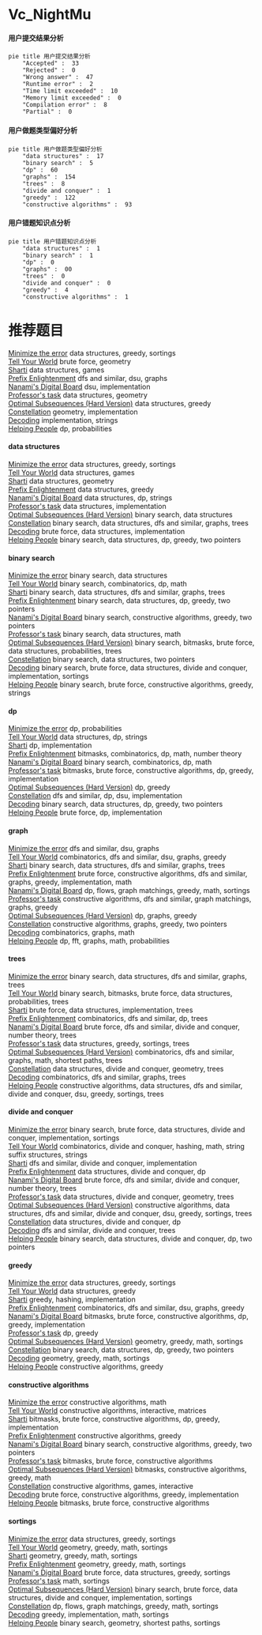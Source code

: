 # Vc_NightMu
<!-- tabs:start -->
#### **用户提交结果分析**

```mermaid
pie title 用户提交结果分析
    "Accepted" :  33
    "Rejected" :  0
    "Wrong answer" :  47
    "Runtime error" :  2
    "Time limit exceeded" :  10
    "Memory limit exceeded" :  0
    "Compilation error" :  8
    "Partial" :  0
```
#### **用户做题类型偏好分析**

```mermaid
pie title 用户做题类型偏好分析
    "data structures" :  17
    "binary search" :  5
    "dp" :  60
    "graphs" :  154
    "trees" :  8
    "divide and conquer" :  1
    "greedy" :  122
    "constructive algorithms" :  93
```
#### **用户错题知识点分析**

```mermaid
pie title 用户错题知识点分析
    "data structures" :  1
    "binary search" :  1
    "dp" :  0
    "graphs" :  00
    "trees" :  0
    "divide and conquer" :  0
    "greedy" :  4
    "constructive algorithms" :  1
```
<!-- tabs:end -->
# 推荐题目
[Minimize the error](http://codeforces.com/problemset/problem/960/B)		data structures,
                        greedy,
                        sortings		  
[Tell Your World](http://codeforces.com/problemset/problem/849/B)		brute force,
                        geometry		  
[Sharti](http://codeforces.com/problemset/problem/494/E)		data structures,
                        games		  
[Prefix Enlightenment](https://codeforces.com/contest/1291/problem/E)		dfs and similar,
                        dsu,
                        graphs		  
[Nanami's Digital Board](https://codeforces.com/contest/434/problem/B)		dsu,
                        implementation		  
[Professor's task](http://codeforces.com/problemset/problem/70/D)		data structures,
                        geometry		  
[Optimal Subsequences (Hard Version)](http://codeforces.com/problemset/problem/1227/D2)		data structures,
                        greedy		  
[Constellation](http://codeforces.com/problemset/problem/618/C)		geometry,
                        implementation		  
[Decoding](http://codeforces.com/problemset/problem/746/B)		implementation,
                        strings		  
[Helping People](http://codeforces.com/problemset/problem/494/C)		dp,
                        probabilities		  
<!-- tabs:start -->
#### **data structures**
[Minimize the error](http://codeforces.com/problemset/problem/960/B)		data structures,
                        greedy,
                        sortings		  
[Tell Your World](http://codeforces.com/problemset/problem/494/E)		data structures,
                        games		  
[Sharti](http://codeforces.com/problemset/problem/70/D)		data structures,
                        geometry		  
[Prefix Enlightenment](http://codeforces.com/problemset/problem/1227/D2)		data structures,
                        greedy		  
[Nanami's Digital Board](https://codeforces.com/contest/1432/problem/D)		data structures,
                        dp,
                        strings		  
[Professor's task](http://codeforces.com/problemset/problem/1213/B)		data structures,
                        implementation		  
[Optimal Subsequences (Hard Version)](https://codeforces.com/contest/948/problem/C)		binary search,
                        data structures		  
[Constellation](http://codeforces.com/problemset/problem/739/B)		binary search,
                        data structures,
                        dfs and similar,
                        graphs,
                        trees		  
[Decoding](http://codeforces.com/problemset/problem/1287/B)		brute force,
                        data structures,
                        implementation		  
[Helping People](http://codeforces.com/problemset/problem/1492/C)		binary search,
                        data structures,
                        dp,
                        greedy,
                        two pointers		  
#### **binary search**
[Minimize the error](https://codeforces.com/contest/948/problem/C)		binary search,
                        data structures		  
[Tell Your World](http://codeforces.com/problemset/problem/1271/E)		binary search,
                        combinatorics,
                        dp,
                        math		  
[Sharti](http://codeforces.com/problemset/problem/739/B)		binary search,
                        data structures,
                        dfs and similar,
                        graphs,
                        trees		  
[Prefix Enlightenment](http://codeforces.com/problemset/problem/1492/C)		binary search,
                        data structures,
                        dp,
                        greedy,
                        two pointers		  
[Nanami's Digital Board](http://codeforces.com/problemset/problem/1463/D)		binary search,
                        constructive algorithms,
                        greedy,
                        two pointers		  
[Professor's task](http://codeforces.com/problemset/problem/1490/G)		binary search,
                        data structures,
                        math		  
[Optimal Subsequences (Hard Version)](http://codeforces.com/problemset/problem/1479/D)		binary search,
                        bitmasks,
                        brute force,
                        data structures,
                        probabilities,
                        trees		  
[Constellation](http://codeforces.com/problemset/problem/1436/E)		binary search,
                        data structures,
                        two pointers		  
[Decoding](http://codeforces.com/problemset/problem/1461/D)		binary search,
                        brute force,
                        data structures,
                        divide and conquer,
                        implementation,
                        sortings		  
[Helping People](http://codeforces.com/problemset/problem/1493/C)		binary search,
                        brute force,
                        constructive algorithms,
                        greedy,
                        strings		  
#### **dp**
[Minimize the error](http://codeforces.com/problemset/problem/494/C)		dp,
                        probabilities		  
[Tell Your World](https://codeforces.com/contest/1432/problem/D)		data structures,
                        dp,
                        strings		  
[Sharti](http://codeforces.com/problemset/problem/811/C)		dp,
                        implementation		  
[Prefix Enlightenment](http://codeforces.com/problemset/problem/547/C)		bitmasks,
                        combinatorics,
                        dp,
                        math,
                        number theory		  
[Nanami's Digital Board](http://codeforces.com/problemset/problem/1271/E)		binary search,
                        combinatorics,
                        dp,
                        math		  
[Professor's task](http://codeforces.com/problemset/problem/1391/D)		bitmasks,
                        brute force,
                        constructive algorithms,
                        dp,
                        greedy,
                        implementation		  
[Optimal Subsequences (Hard Version)](http://codeforces.com/problemset/problem/545/C)		dp,
                        greedy		  
[Constellation](http://codeforces.com/problemset/problem/1476/D)		dfs and similar,
                        dp,
                        dsu,
                        implementation		  
[Decoding](http://codeforces.com/problemset/problem/1492/C)		binary search,
                        data structures,
                        dp,
                        greedy,
                        two pointers		  
[Helping People](https://codeforces.com/contest/1457/problem/C)		brute force,
                        dp,
                        implementation		  
#### **graph**
[Minimize the error](https://codeforces.com/contest/1291/problem/E)		dfs and similar,
                        dsu,
                        graphs		  
[Tell Your World](http://codeforces.com/problemset/problem/325/E)		combinatorics,
                        dfs and similar,
                        dsu,
                        graphs,
                        greedy		  
[Sharti](http://codeforces.com/problemset/problem/739/B)		binary search,
                        data structures,
                        dfs and similar,
                        graphs,
                        trees		  
[Prefix Enlightenment](http://codeforces.com/problemset/problem/1487/C)		brute force,
                        constructive algorithms,
                        dfs and similar,
                        graphs,
                        greedy,
                        implementation,
                        math		  
[Nanami's Digital Board](http://codeforces.com/problemset/problem/1437/C)		dp,
                        flows,
                        graph matchings,
                        greedy,
                        math,
                        sortings		  
[Professor's task](http://codeforces.com/problemset/problem/1470/D)		constructive algorithms,
                        dfs and similar,
                        graph matchings,
                        graphs,
                        greedy		  
[Optimal Subsequences (Hard Version)](http://codeforces.com/problemset/problem/1476/C)		dp,
                        graphs,
                        greedy		  
[Constellation](http://codeforces.com/problemset/problem/1304/D)		constructive algorithms,
                        graphs,
                        greedy,
                        two pointers		  
[Decoding](http://codeforces.com/problemset/problem/1475/C)		combinatorics,
                        graphs,
                        math		  
[Helping People](http://codeforces.com/problemset/problem/553/E)		dp,
                        fft,
                        graphs,
                        math,
                        probabilities		  
#### **trees**
[Minimize the error](http://codeforces.com/problemset/problem/739/B)		binary search,
                        data structures,
                        dfs and similar,
                        graphs,
                        trees		  
[Tell Your World](http://codeforces.com/problemset/problem/1479/D)		binary search,
                        bitmasks,
                        brute force,
                        data structures,
                        probabilities,
                        trees		  
[Sharti](http://codeforces.com/problemset/problem/1511/C)		brute force,
                        data structures,
                        implementation,
                        trees		  
[Prefix Enlightenment](http://codeforces.com/problemset/problem/1499/F)		combinatorics,
                        dfs and similar,
                        dp,
                        trees		  
[Nanami's Digital Board](http://codeforces.com/problemset/problem/1491/E)		brute force,
                        dfs and similar,
                        divide and conquer,
                        number theory,
                        trees		  
[Professor's task](http://codeforces.com/problemset/problem/1466/D)		data structures,
                        greedy,
                        sortings,
                        trees		  
[Optimal Subsequences (Hard Version)](http://codeforces.com/problemset/problem/1495/D)		combinatorics,
                        dfs and similar,
                        graphs,
                        math,
                        shortest paths,
                        trees		  
[Constellation](http://codeforces.com/problemset/problem/1303/G)		data structures,
                        divide and conquer,
                        geometry,
                        trees		  
[Decoding](http://codeforces.com/problemset/problem/1454/E)		combinatorics,
                        dfs and similar,
                        graphs,
                        trees		  
[Helping People](http://codeforces.com/problemset/problem/1494/D)		constructive algorithms,
                        data structures,
                        dfs and similar,
                        divide and conquer,
                        dsu,
                        greedy,
                        sortings,
                        trees		  
#### **divide and conquer**
[Minimize the error](http://codeforces.com/problemset/problem/1461/D)		binary search,
                        brute force,
                        data structures,
                        divide and conquer,
                        implementation,
                        sortings		  
[Tell Your World](http://codeforces.com/problemset/problem/1466/G)		combinatorics,
                        divide and conquer,
                        hashing,
                        math,
                        string suffix structures,
                        strings		  
[Sharti](http://codeforces.com/problemset/problem/1490/D)		dfs and similar,
                        divide and conquer,
                        implementation		  
[Prefix Enlightenment](https://codeforces.com/contest/1483/problem/C)		data structures,
                        divide and conquer,
                        dp		  
[Nanami's Digital Board](http://codeforces.com/problemset/problem/1491/E)		brute force,
                        dfs and similar,
                        divide and conquer,
                        number theory,
                        trees		  
[Professor's task](http://codeforces.com/problemset/problem/1303/G)		data structures,
                        divide and conquer,
                        geometry,
                        trees		  
[Optimal Subsequences (Hard Version)](http://codeforces.com/problemset/problem/1494/D)		constructive algorithms,
                        data structures,
                        dfs and similar,
                        divide and conquer,
                        dsu,
                        greedy,
                        sortings,
                        trees		  
[Constellation](http://codeforces.com/problemset/problem/1482/E)		data structures,
                        divide and conquer,
                        dp		  
[Decoding](http://codeforces.com/problemset/problem/566/C)		dfs and similar,
                        divide and conquer,
                        trees		  
[Helping People](http://codeforces.com/problemset/problem/1428/F)		binary search,
                        data structures,
                        divide and conquer,
                        dp,
                        two pointers		  
#### **greedy**
[Minimize the error](http://codeforces.com/problemset/problem/960/B)		data structures,
                        greedy,
                        sortings		  
[Tell Your World](http://codeforces.com/problemset/problem/1227/D2)		data structures,
                        greedy		  
[Sharti](http://codeforces.com/problemset/problem/486/B)		greedy,
                        hashing,
                        implementation		  
[Prefix Enlightenment](http://codeforces.com/problemset/problem/325/E)		combinatorics,
                        dfs and similar,
                        dsu,
                        graphs,
                        greedy		  
[Nanami's Digital Board](http://codeforces.com/problemset/problem/1391/D)		bitmasks,
                        brute force,
                        constructive algorithms,
                        dp,
                        greedy,
                        implementation		  
[Professor's task](http://codeforces.com/problemset/problem/545/C)		dp,
                        greedy		  
[Optimal Subsequences (Hard Version)](http://codeforces.com/problemset/problem/1495/A)		geometry,
                        greedy,
                        math,
                        sortings		  
[Constellation](http://codeforces.com/problemset/problem/1492/C)		binary search,
                        data structures,
                        dp,
                        greedy,
                        two pointers		  
[Decoding](https://codeforces.com/contest/1496/problem/C)		geometry,
                        greedy,
                        math,
                        sortings		  
[Helping People](http://codeforces.com/problemset/problem/1493/A)		constructive algorithms,
                        greedy		  
#### **constructive algorithms**
[Minimize the error](http://codeforces.com/problemset/problem/899/D)		constructive algorithms,
                        math		  
[Tell Your World](http://codeforces.com/problemset/problem/1023/E)		constructive algorithms,
                        interactive,
                        matrices		  
[Sharti](http://codeforces.com/problemset/problem/1391/D)		bitmasks,
                        brute force,
                        constructive algorithms,
                        dp,
                        greedy,
                        implementation		  
[Prefix Enlightenment](http://codeforces.com/problemset/problem/1493/A)		constructive algorithms,
                        greedy		  
[Nanami's Digital Board](http://codeforces.com/problemset/problem/1463/D)		binary search,
                        constructive algorithms,
                        greedy,
                        two pointers		  
[Professor's task](https://codeforces.com/contest/1456/problem/B)		bitmasks,
                        brute force,
                        constructive algorithms		  
[Optimal Subsequences (Hard Version)](http://codeforces.com/problemset/problem/1492/D)		bitmasks,
                        constructive algorithms,
                        greedy,
                        math		  
[Constellation](https://codeforces.com/contest/1504/problem/D)		constructive algorithms,
                        games,
                        interactive		  
[Decoding](https://codeforces.com/contest/1483/problem/A)		brute force,
                        constructive algorithms,
                        greedy,
                        implementation		  
[Helping People](https://codeforces.com/contest/1457/problem/D)		bitmasks,
                        brute force,
                        constructive algorithms		  
#### **sortings**
[Minimize the error](http://codeforces.com/problemset/problem/960/B)		data structures,
                        greedy,
                        sortings		  
[Tell Your World](http://codeforces.com/problemset/problem/1495/A)		geometry,
                        greedy,
                        math,
                        sortings		  
[Sharti](https://codeforces.com/contest/1496/problem/C)		geometry,
                        greedy,
                        math,
                        sortings		  
[Prefix Enlightenment](http://codeforces.com/problemset/problem/1495/A)		geometry,
                        greedy,
                        math,
                        sortings		  
[Nanami's Digital Board](http://codeforces.com/problemset/problem/1497/A)		brute force,
                        data structures,
                        greedy,
                        sortings		  
[Professor's task](http://codeforces.com/problemset/problem/1427/A)		math,
                        sortings		  
[Optimal Subsequences (Hard Version)](http://codeforces.com/problemset/problem/1461/D)		binary search,
                        brute force,
                        data structures,
                        divide and conquer,
                        implementation,
                        sortings		  
[Constellation](http://codeforces.com/problemset/problem/1437/C)		dp,
                        flows,
                        graph matchings,
                        greedy,
                        math,
                        sortings		  
[Decoding](http://codeforces.com/problemset/problem/1473/A)		greedy,
                        implementation,
                        math,
                        sortings		  
[Helping People](http://codeforces.com/problemset/problem/1486/B)		binary search,
                        geometry,
                        shortest paths,
                        sortings		  
<!-- tabs:end -->
